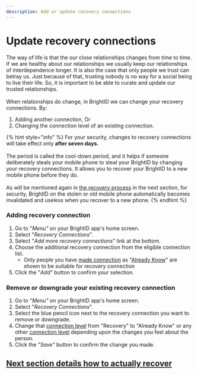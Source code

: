 ```yaml
---
description: Add or update recovery connections
---
```


# Update recovery connections

The way of life is that the our close relationships changes from time to time. If we are healthy about our relationships we usually keep our relationships of interdependence longer. It is also the case that only people we trust can betray us. Just because of that, trusting nobody is no way for a social being to live their life. So, it is important to be able to curate and update our trusted relationships.\
\
When relationships do change, in BrightID we can change your recovery connections. By:

1. Adding another connection, Or
2. Changing the connection level of an existing connection.

{% hint style="info" %}
For your security, changes to recovery connections will take effect only **after seven days.**\
\
The period is called the cool-down period, and it helps if someone deliberately steals your mobile phone to steal your BrightID by changing your recovery connections. It allows you to recover your BrightID to a new mobile phone before they do.\
\
As will be mentioned again in [the recovery process](../recover.md) in the next section, for security, BrightID on the stolen or old mobile phone automatically becomes invalidated and useless when you recover to a new phone.
{% endhint %}

### Adding recovery connection

1. Go to "_Menu"_ on your BrightID app's home screen.
2. Select "_Recovery Connections_".
3. Select "_Add more recovery connections_" link at the bottom.
4. Choose the additional recovery connection from the eligible connection list.
   * Only people you have [made connection](../../../../verifications/making-connections/) as "[Already Know](../../../../verifications/making-connections/connection-levels.md#already-know)" are shown to be suitable for recovery connection
5. Click the "_Add_" button to confirm your selection.

### Remove or downgrade your existing recovery connection

1. Go to "_Menu"_ on your BrightID app's home screen.
2. Select "_Recovery Connections_".
3. Select the blue pencil icon next to the recovery connection you want to remove or downgrade.
4. Change that [connection level](../../../../verifications/making-connections/connection-levels.md) from "Recovery" to "Already Know" or any other [connection level](../../../../verifications/making-connections/connection-levels.md) depending upon the changes you feel about the person.
5. Click the "_Save"_ button to confirm the change you made.

## [Next section details how to actually recover](../recover.md)


